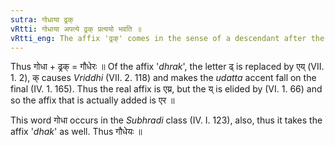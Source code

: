 ```yaml
---
sutra: गोधाया ढ्रक्
vRtti: गोधाया अपत्ये ढ्रक् प्रत्ययो भवति ॥
vRtti_eng: The affix 'ढ्रक्' comes in the sense of a descendant after the word गोधा ॥
---
```

Thus गोधा + ढ्रक् = गौधेरः ॥ Of the affix '_dhrak_', the letter ढ् is replaced by एय् (VII. 1. 2), क् causes _Vriddhi_ (VII. 2. 118) and makes the _udatta_ accent fall on the final (IV. 1. 165). Thus the real affix is एय्र, but the य् is elided by (VI. 1. 66) and so the affix that is actually added is एर ॥

This word गोधा occurs in the _Subhradi_ class (IV. I. 123), also, thus it takes the affix '_dhak_' as well. Thus गौधेयः ॥
